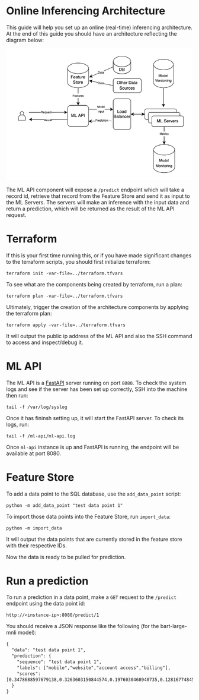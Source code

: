 # Online Inferencing Architecture

This guide will help you set up an online (real-time) inferencing architecture.
At the end of this guide you should have an architecture reflecting the diagram below:

![diagram.png](diagram.png)

The ML API component will expose a `/predict` endpoint which will take a record id,
retrieve that record from the Feature Store and send it as input to the ML Servers.
The servers will make an inference with the input data and return a prediction, which
will be returned as the result of the ML API request.

# Terraform

If this is your first time running this, or if you have made significant changes to
the terraform scripts, you should first initialize terraform:

```shell
terraform init -var-file=../terraform.tfvars
```

To see what are the components being created by terraform, run a plan:
```shell
terraform plan -var-file=../terraform.tfvars
```

Ultimately, trigger the creation of the architecture components by applying the
terraform plan:

```shell
terraform apply -var-file=../terraform.tfvars
```

It will output the public ip address of the ML API and also the SSH command to access
and inspect/debug it. 

# ML API

The ML API is a [FastAPI](https://fastapi.tiangolo.com/) server running on port `8080`.
To check the system logs and see if the server has been set up correctly, SSH into the
machine then run:
```shell
tail -f /var/log/syslog
```

Once it has fininsh setting up, it will start the FastAPI server. To check its logs, run:
```shell
tail -f /ml-api/ml-api.log
```

Once `ml-api` instance is up and FastAPI is running, the endpoint will be available at port 8080.

# Feature Store

To add a data point to the SQL database, use the `add_data_point` script:
```shell
python -m add_data_point "test data point 1"
```

To import those data points into the Feature Store, run `import_data`:
```shell
python -m import_data
```

It will output the data points that are currently stored in the feature store
with their respective IDs.

Now the data is ready to be pulled for prediction.

# Run a prediction

To run a prediction in a data point, make a `GET` request to the `/predict`
endpoint using the data point id:
```shell
http://<instance-ip>:8080/predict/1
```

You should receive a JSON response like the following (for the bart-large-mnli model):
```shell
{
  "data": "test data point 1",
  "prediction": {
    "sequence": "test data point 1",
    "labels": ["mobile","website","account access","billing"],
    "scores": [0.3478688597679138,0.3263603150844574,0.1976030468940735,0.1281677484512329]
  }
}
```
